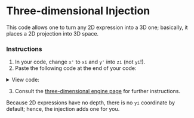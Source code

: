 # Three-dimensional Injection

This code allows one to turn any 2D expression into a 3D one; basically, it places a 2D projection into 3D space.

### Instructions

1. In your code, change `x'` to `xi` and `y'` into `zi` (not `yi`!).
2. Paste the following code at the end of your code:

<details>
  <summary>View code:</summary>
  
```

yi = 0;

######################## Angles ###########################

xr = 0; #Tumble forward

yr = 0; #Counter-clockwise from front

zr = 0; #Counter-clockwise from top

#Specify order of application: (r1, then r2, then r3)

r1 = yr; r2 = xr; r3 = zr;

####################### Parameters ########################

proj = 0;   #0 for perspective, 1 for parallel

#0 has foreshortening (realism), 1 retains parallelism

d = 10;     #Distance from projection (perspective only)

zoom = 1;  #Size of projection

h = 0;

v = 1;

s = 1;

######## Calculations (don't worry about these) ###########

x1 = xi*cos(r1)-zi*sin(r1); z1 = xi*sin(r1)+zi*cos(r1);
y2 = yi*cos(r2)-z1*sin(r2); z2 = yi*sin(r2)+z1*cos(r2);
x3 = x1*cos(r3)-y2*sin(r3); y3 = x1*sin(r3)+y2*cos(r3);
x' = zoom*x3*if(proj,1,(d/(d+y3)));  #Horizontal output
y' = zoom*z2*if(proj,1,(d/(d+y3)));  #Vertical output

#####################3D by Chrnan6710######################

```

</details>

3. Consult the [three-dimensional engine page](3dengine.md) for further instructions.

Because 2D expressions have no depth, there is no `yi` coordinate by default; hence, the injection adds one for you.
